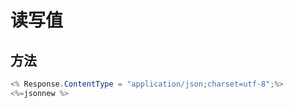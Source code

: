 # 读写值

## 方法

```c#
<% Response.ContentType = "application/json;charset=utf-8";%>
<%=jsonnew %>
```
